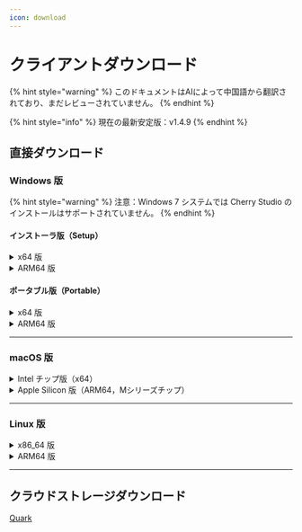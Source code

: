 ```yaml
---
icon: download
---
```

# クライアントダウンロード


{% hint style="warning" %}
このドキュメントはAIによって中国語から翻訳されており、まだレビューされていません。
{% endhint %}




{% hint style="info" %}
現在の最新安定版：v1.4.9
{% endhint %}

## 直接ダウンロード

### Windows 版

{% hint style="warning" %}
注意：Windows 7 システムでは Cherry Studio のインストールはサポートされていません。
{% endhint %}

#### インストーラ版（Setup）

<details>

<summary>x64 版</summary>

メインリンク：

【[Cherry Studio 公式サイト](https://cherry-ai.com/download)】 【[GitHub](https://github.com/CherryHQ/cherry-studio/releases/download/v1.4.9/Cherry-Studio-1.4.9-x64-setup.exe)】

代替リンク：

【[リンク1](https://download-cf.ocoolai.com/https://github.com/CherryHQ/cherry-studio/releases/download/v1.4.9/Cherry-Studio-1.4.9-x64-setup.exe)】 【[リンク2](https://download.ocoolai.com/https://github.com/CherryHQ/cherry-studio/releases/download/v1.4.9/Cherry-Studio-1.4.9-x64-setup.exe)】 【[リンク3](https://download.ocoolai.online/https://github.com/CherryHQ/cherry-studio/releases/download/v1.4.9/Cherry-Studio-1.4.9-x64-setup.exe)】

</details>

<details>

<summary>ARM64 版</summary>

メインリンク：

【[Cherry Studio 公式サイト](https://cherry-ai.com/download)】 【[GitHub](https://github.com/CherryHQ/cherry-studio/releases/download/v1.4.9/Cherry-Studio-1.4.9-arm64-setup.exe)】

代替リンク：

【[リンク1](https://download-cf.ocoolai.com/https://github.com/CherryHQ/cherry-studio/releases/download/v极.4.9/Cherry-Studio-1.4.9-arm64-setup.exe)】 【[リンク2](https://download.ocoolai.com/https://github.com/CherryHQ/cherry-studio/releases/download/v1.4.9/Cherry-Studio-1.4.9-arm64-setup.exe)】 【[リンク3](https://download.ocoolai.online/https://github.com/CherryHQ/cherry-studio/releases/download/v1.4.9/Cherry-Studio-1.4.9-arm64-setup.exe)】

</details>

#### ポータブル版（Portable）

<details>

<summary>x64 版</summary>

メインリンク：

【[Cherry Studio 公式サイト](https://cherry-ai.com/download)】 【[GitHub](https://github.com/CherryHQ/cherry-studio/releases/download/v1.4.9/Cherry-Studio-1.4.9-x64-portable.exe)】

代替リンク：

【[リンク1](https://download-cf.ocoolai.com/https://github.com/CherryHQ/cherry-studio/releases/download/v1.4.9/Cherry-Studio-1.4.9-x64-portable.exe)】 【[リンク2](https://download.ocoolai.com/https://github.com/CherryHQ/c极rry-studio/releases/download/v1.4.9/Cherry-Studio-1.4.9-x64-portable.exe)】 【[リンク3](https://download.ocoolai.online/https://github.com/CherryHQ/cherry-studio/releases/download/v1.4.9/Cherry-Studio-1.4.9-x64-portable.exe)】

</details>

<details>

<summary>ARM64 版</summary>

メインリンク：

【[Cherry Studio 公式サイト](https://cherry-ai.com/download)】 【[GitHub](https://github.com/CherryHQ/cherry-studio/releases/download/v1.4.9/Cherry-Studio-1.4.9-arm64-portable.exe)】

代替リンク：

【[リンク1](https://download-cf.ocoolai.com/https://github.com/CherryHQ/cherry-studio/releases/download/v1.4.9/Cherry-Studio-1.4.9-arm64-portable.exe)】 【[リンク2](https://download.ocoolai.com/https://github.com/CherryHQ/cherry-studio/releases/download/v1.4.9/Cherry-Studio-1.4.9-arm64-portable.exe)】 【[リンク3](https://download.ocoolai.online/https://github.com/CherryHQ/cherry-studio/releases/download/v1.4.9/Cherry-Studio-1.4.9-arm64-portable.exe)】

</details>

***

### macOS 版

<details>

<summary>Intel チップ版（x64）</summary>

メインリンク：

【[Cherry Studio 公式サイト](https://cherry-ai.com/download)】 【[GitHub](https://github.com/CherryHQ/cherry-studio/releases/download/v1.4.9/Cherry-Studio-1.4.9-x64.dmg)】

代替リンク：

【[リンク1](https://download-cf.ocoolai.com/https://github.com/CherryHQ/cherry-studio/releases/download/v1.4.9/Cherry-Studio-1.4.9-x64.dmg)】 【[リンク2](https://download.ocoolai.com/https://github.com/CherryHQ/cherry-studio/releases/download/v1.4.9/Cherry-Studio-1.4.9-x64.dmg)】 【[リンク3](https://download.ocoolai.online/https://github.com/CherryHQ/cherry-studio/releases/download/v1.4.9/Cherry-Studio-1.4.9-x64.dmg)】

</details>

<details>

<summary>Apple Silicon 版（ARM64，Mシリーズチップ）</summary>

メインリンク：

【[Cherry Studio 公式サイト](https://cherry-ai.com/download)】 【[GitHub](https://github.com/CherryHQ/cherry-studio/releases/download/v1.4.9/Cherry-Studio-1.4.9-arm64.dmg)】

代替リンク：

【[リンク1](https://download-cf.ocoolai.com/https://github.com/CherryHQ/cherry-studio/releases/download/v1.4.9/Cherry-Studio-1.4.9-arm64.dmg)】 【[リンク2](https://download.ocoolai.com/https://github.com/CherryHQ/cherry-studio/releases/download/v1.4.9/Cherry-Studio-1.4.9-arm64.dmg)】 【[リンク3](https://download.ocoolai.online/https://github.com/CherryHQ/cherry-studio/releases/download/v1.4.9/Cherry-Studio-1.4.9-arm64.dmg)】

</details>

***

### Linux 版

<details>

<summary>x86_64 版</summary>

メインリンク：

【[Cherry Studio 公式サイト](https://cherry-ai.com/download)】 【[GitHub](https://github.com/CherryHQ/cherry-studio/releases/download/v1.4.9/Cherry-Studio-1.4.9-x86_64.AppImage)】

代替リンク：

【[リンク1](https://download-cf.ocoolai.com/https://github.com/CherryHQ/cherry-studio/releases/download/v1.4.9/Cherry-Studio-1.4.9-x86_64.AppImage)】 【[リンク2](https://download.ocoolai.com/https://github.com/CherryHQ/cherry-studio/releases/download/v1.4.9/Cherry-Studio-1.4.9-x86_64.AppImage)】 【[リンク3](https://download.ocoolai.online/https://github.com/CherryHQ/cherry-studio/releases/download/v1.4.9/Cherry-Studio-1.4.9-x86_64.AppImage)】

</details>

<details>

<summary>ARM64 版</summary>

メインリンク：

【[Cherry Studio 公式サイト](https://cherry-ai.com/download)】 【[GitHub](https://github.com/CherryHQ/cherry-studio/releases/download/v1.4.9/Cherry-Studio-1.4.9-arm64.AppImage)】

代替リンク：

【[リンク1](https://download-cf.ocoolai.com/https://github.com/CherryHQ/cherry-studio/releases/download/v1.4.9/Cherry-Studio-1.4.9-arm64.AppImage)】 【[リンク2](https://download.ocoolai.com/https://github.com/CherryHQ/cherry-studio/releases/download/v1.4.9/Cherry-Studio-1.4.9-arm64.AppImage)】 【[リンク3](https://download.ocoolai.online/https://github.com/CherryHQ/cherry-studio/releases/download/v1.4.9/Cherry-Studio-1.4.9-arm64-AppImage)】

</details>

***

## クラウドストレージダウンロード

[Quark](https://pan.quark.cn/s/c8533a1ec63e#/list/share)